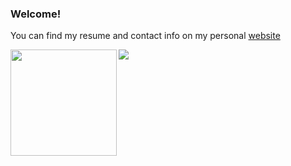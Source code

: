 ### Welcome!

You can find my resume and contact info on my personal [website](https://ischemist.com)

<div>
  <img height="170" align="left" src="https://githubstats-69cbfm1g5-anmorgunovs-projects.vercel.app/api?username=anmorgunov&theme=transparent&show_icons=true&count_private=true&include_all_commits=true" />
  <img src="https://githubstats-69cbfm1g5-anmorgunovs-projects.vercel.app/api/top-langs?layout=compact&hide=jupyter%20notebook%2Ccss%2Ctex%2Chtml%2Croff%2Cmdx&username=anmorgunov" />
</div>


